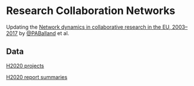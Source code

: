 # Research Collaboration Networks

Updating the [Network dynamics in collaborative research in the EU, 2003–2017](https://www.tandfonline.com/doi/full/10.1080/09654313.2019.1641187) by [@PABalland](https://github.com/PABalland) et al.


## Data

[H2020 projects](https://cordis.europa.eu/data/cordis-h2020projects.csv)

[H2020 report summaries](https://cordis.europa.eu/data/cordis-h2020reports.csv)
